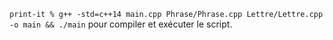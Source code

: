 ```print-it % g++ -std=c++14 main.cpp Phrase/Phrase.cpp Lettre/Lettre.cpp -o main && ./main``` pour compiler et exécuter le script.